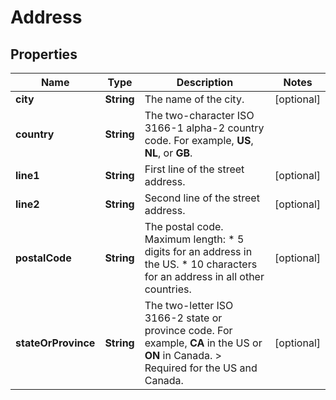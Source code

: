 

# Address


## Properties

| Name | Type | Description | Notes |
|------------ | ------------- | ------------- | -------------|
|**city** | **String** | The name of the city. |  [optional] |
|**country** | **String** | The two-character ISO 3166-1 alpha-2 country code. For example, **US**, **NL**, or **GB**. |  |
|**line1** | **String** | First line of the street address. |  [optional] |
|**line2** | **String** | Second line of the street address. |  [optional] |
|**postalCode** | **String** | The postal code. Maximum length: * 5 digits for an address in the US. * 10 characters for an address in all other countries. |  [optional] |
|**stateOrProvince** | **String** | The two-letter ISO 3166-2 state or province code. For example, **CA** in the US or **ON** in Canada. &gt; Required for the US and Canada. |  [optional] |



